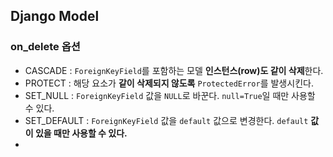 ## Django Model

### on_delete 옵션
* CASCADE : `ForeignKeyField`를 포함하는 모델 **인스턴스(row)도 같이 삭제**한다.
* PROTECT : 해당 요소가 **같이 삭제되지 않도록** `ProtectedError`를 발생시킨다.
* SET_NULL : `ForeignKeyField` 값을 `NULL`로 바꾼다. `null=True`일 때만 사용할 수 있다.
* SET_DEFAULT : `ForeignKeyField` 값을 `default` 값으로 변경한다. `default` **값이 있을 때만 사용할 수 있다.**
* 
